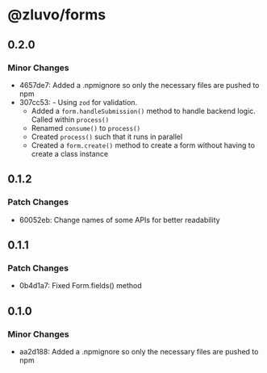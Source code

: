 # @zluvo/forms

## 0.2.0

### Minor Changes

- 4657de7: Added a .npmignore so only the necessary files are pushed to npm
- 307cc53: - Using `zod` for validation.
  - Added a `form.handleSubmission()` method to handle backend logic. Called within `process()`
  - Renamed `consume()` to `process()`
  - Created `process()` such that it runs in parallel
  - Created a `form.create()` method to create a form without having to create a class instance

## 0.1.2

### Patch Changes

- 60052eb: Change names of some APIs for better readability

## 0.1.1

### Patch Changes

- 0b4d1a7: Fixed Form.fields() method

## 0.1.0

### Minor Changes

- aa2d188: Added a .npmignore so only the necessary files are pushed to npm
